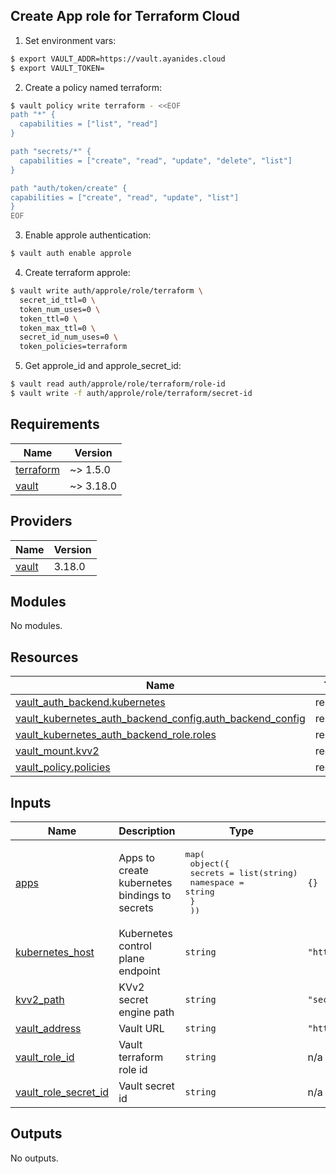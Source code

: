 ## Create App role for Terraform Cloud

1. Set environment vars:

```bash
$ export VAULT_ADDR=https://vault.ayanides.cloud
$ export VAULT_TOKEN=
```

2. Create a policy named terraform:

```bash
$ vault policy write terraform - <<EOF
path "*" {
  capabilities = ["list", "read"]
}

path "secrets/*" {
  capabilities = ["create", "read", "update", "delete", "list"]
}

path "auth/token/create" {
capabilities = ["create", "read", "update", "list"]
}
EOF
```

3. Enable approle authentication:

```bash
$ vault auth enable approle
```

4. Create terraform approle:

```bash
$ vault write auth/approle/role/terraform \
  secret_id_ttl=0 \
  token_num_uses=0 \
  token_ttl=0 \
  token_max_ttl=0 \
  secret_id_num_uses=0 \
  token_policies=terraform
```

5. Get approle_id and approle_secret_id:

```bash
$ vault read auth/approle/role/terraform/role-id
$ vault write -f auth/approle/role/terraform/secret-id
```

<!-- BEGINNING OF PRE-COMMIT-TERRAFORM DOCS HOOK -->
## Requirements

| Name | Version |
|------|---------|
| <a name="requirement_terraform"></a> [terraform](#requirement\_terraform) | ~> 1.5.0 |
| <a name="requirement_vault"></a> [vault](#requirement\_vault) | ~> 3.18.0 |

## Providers

| Name | Version |
|------|---------|
| <a name="provider_vault"></a> [vault](#provider\_vault) | 3.18.0 |

## Modules

No modules.

## Resources

| Name | Type |
|------|------|
| [vault_auth_backend.kubernetes](https://registry.terraform.io/providers/hashicorp/vault/latest/docs/resources/auth_backend) | resource |
| [vault_kubernetes_auth_backend_config.auth_backend_config](https://registry.terraform.io/providers/hashicorp/vault/latest/docs/resources/kubernetes_auth_backend_config) | resource |
| [vault_kubernetes_auth_backend_role.roles](https://registry.terraform.io/providers/hashicorp/vault/latest/docs/resources/kubernetes_auth_backend_role) | resource |
| [vault_mount.kvv2](https://registry.terraform.io/providers/hashicorp/vault/latest/docs/resources/mount) | resource |
| [vault_policy.policies](https://registry.terraform.io/providers/hashicorp/vault/latest/docs/resources/policy) | resource |

## Inputs

| Name | Description | Type | Default | Required |
|------|-------------|------|---------|:--------:|
| <a name="input_apps"></a> [apps](#input\_apps) | Apps to create kubernetes bindings to secrets | <pre>map(<br>    object({<br>      secrets   = list(string)<br>      namespace = string<br>      }<br>  ))</pre> | `{}` | no |
| <a name="input_kubernetes_host"></a> [kubernetes\_host](#input\_kubernetes\_host) | Kubernetes control plane endpoint | `string` | `"https://localhost:6443"` | no |
| <a name="input_kvv2_path"></a> [kvv2\_path](#input\_kvv2\_path) | KVv2 secret engine path | `string` | `"secrets"` | no |
| <a name="input_vault_address"></a> [vault\_address](#input\_vault\_address) | Vault URL | `string` | `"https://vault.ayanides.cloud"` | no |
| <a name="input_vault_role_id"></a> [vault\_role\_id](#input\_vault\_role\_id) | Vault terraform role id | `string` | n/a | yes |
| <a name="input_vault_role_secret_id"></a> [vault\_role\_secret\_id](#input\_vault\_role\_secret\_id) | Vault secret id | `string` | n/a | yes |

## Outputs

No outputs.
<!-- END OF PRE-COMMIT-TERRAFORM DOCS HOOK -->